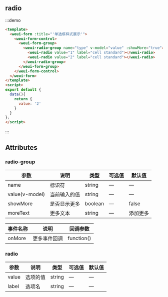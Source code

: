 ## radio

:::demo

```html
<template>
  <weui-form :title="'单选框样式展示'">
    <weui-form-control>
      <weui-form-group>
        <weui-radio-group name="type" v-model="value" :showMore="true">
          <weui-radio value="1" label="cell standard"></weui-radio>
          <weui-radio value="2" label="cell standard"></weui-radio>
        </weui-radio-group>
      </weui-form-group>
    </weui-form-control>
  </weui-form>
</template>
<script>
export default {
  data(){
    return {
      value: '2'
    }
  }
};
</script>
```

:::

## Attributes

### radio-group

| 参数           | 说明         | 类型    | 可选值 | 默认值   |
| -------------- | ------------ | ------- | ------ | -------- |
| name           | 标识符       | string  | —      | —        |
| value(v-model) | 当前输入的值 | string  | —      | —        |
| showMore       | 是否显示更多 | boolean | —      | false    |
| moreText       | 更多文本     | string  | —      | 添加更多 |

| 事件名称 | 说明         | 回调参数   |
| -------- | ------------ | ---------- |
| onMore   | 更多事件回调 | function() |

### radio

| 参数  | 说明     | 类型   | 可选值 | 默认值 |
| ----- | -------- | ------ | ------ | ------ |
| value | 选项的值 | string | —      | —      |
| label | 选项名   | string | —      | —      |